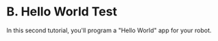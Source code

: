 # B. Hello World Test

In this second tutorial, you'll program a "Hello World" app for your robot.



